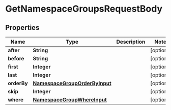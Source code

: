 

# GetNamespaceGroupsRequestBody


## Properties

Name | Type | Description | Notes
------------ | ------------- | ------------- | -------------
**after** | **String** |  |  [optional]
**before** | **String** |  |  [optional]
**first** | **Integer** |  |  [optional]
**last** | **Integer** |  |  [optional]
**orderBy** | [**NamespaceGroupOrderByInput**](NamespaceGroupOrderByInput.md) |  |  [optional]
**skip** | **Integer** |  |  [optional]
**where** | [**NamespaceGroupWhereInput**](NamespaceGroupWhereInput.md) |  |  [optional]



